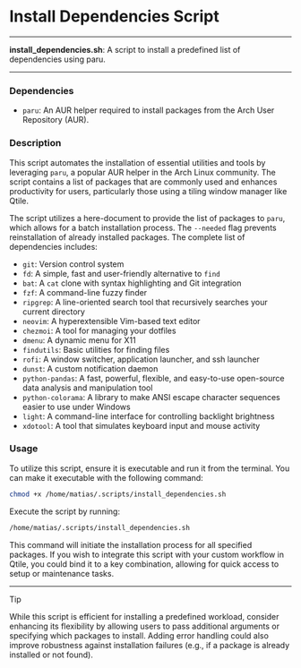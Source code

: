 # Install Dependencies Script

---

**install_dependencies.sh**: A script to install a predefined list of dependencies using paru.

---

### Dependencies

- `paru`: An AUR helper required to install packages from the Arch User Repository (AUR).

### Description

This script automates the installation of essential utilities and tools by leveraging `paru`, a popular AUR helper in the Arch Linux community. The script contains a list of packages that are commonly used and enhances productivity for users, particularly those using a tiling window manager like Qtile.

The script utilizes a here-document to provide the list of packages to `paru`, which allows for a batch installation process. The `--needed` flag prevents reinstallation of already installed packages. The complete list of dependencies includes:

- `git`: Version control system
- `fd`: A simple, fast and user-friendly alternative to `find`
- `bat`: A `cat` clone with syntax highlighting and Git integration
- `fzf`: A command-line fuzzy finder
- `ripgrep`: A line-oriented search tool that recursively searches your current directory
- `neovim`: A hyperextensible Vim-based text editor
- `chezmoi`: A tool for managing your dotfiles
- `dmenu`: A dynamic menu for X11
- `findutils`: Basic utilities for finding files
- `rofi`: A window switcher, application launcher, and ssh launcher
- `dunst`: A custom notification daemon
- `python-pandas`: A fast, powerful, flexible, and easy-to-use open-source data analysis and manipulation tool
- `python-colorama`: A library to make ANSI escape character sequences easier to use under Windows
- `light`: A command-line interface for controlling backlight brightness
- `xdotool`: A tool that simulates keyboard input and mouse activity

### Usage

To utilize this script, ensure it is executable and run it from the terminal. You can make it executable with the following command:

```bash
chmod +x /home/matias/.scripts/install_dependencies.sh
```

Execute the script by running:

```bash
/home/matias/.scripts/install_dependencies.sh
```

This command will initiate the installation process for all specified packages. If you wish to integrate this script with your custom workflow in Qtile, you could bind it to a key combination, allowing for quick access to setup or maintenance tasks.

---

> [!TIP]  
> While this script is efficient for installing a predefined workload, consider enhancing its flexibility by allowing users to pass additional arguments or specifying which packages to install. Adding error handling could also improve robustness against installation failures (e.g., if a package is already installed or not found).
